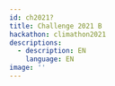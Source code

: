 ```yaml
---
id: ch2021?
title: Challenge 2021 B
hackathon: climathon2021
descriptions:
  - description: EN
    language: EN
image: ''
---
```


